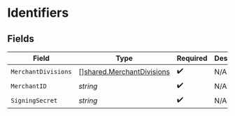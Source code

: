 # Identifiers


## Fields

| Field                                                                  | Type                                                                   | Required                                                               | Description                                                            | Example                                                                |
| ---------------------------------------------------------------------- | ---------------------------------------------------------------------- | ---------------------------------------------------------------------- | ---------------------------------------------------------------------- | ---------------------------------------------------------------------- |
| `MerchantDivisions`                                                    | [][shared.MerchantDivisions](../../models/shared/merchantdivisions.md) | :heavy_check_mark:                                                     | N/A                                                                    | [object Object],[object Object]                                        |
| `MerchantID`                                                           | *string*                                                               | :heavy_check_mark:                                                     | N/A                                                                    | 8fd9diIy59sj                                                           |
| `SigningSecret`                                                        | *string*                                                               | :heavy_check_mark:                                                     | N/A                                                                    | xf833434fg2cffos92632aa6e1e4fc627a9385045gdj937fg2a127gi93cgos873      |